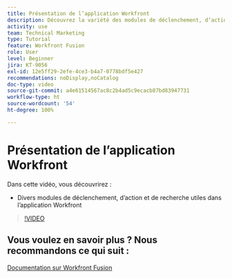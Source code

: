 ```yaml
---
title: Présentation de l’application Workfront
description: Découvrez la variété des modules de déclenchement, d’action et de recherche utiles de l’application Workfront dans  [!DNL Adobe Workfront Fusion].
activity: use
team: Technical Marketing
type: Tutorial
feature: Workfront Fusion
role: User
level: Beginner
jira: KT-9056
exl-id: 12e5ff29-2efe-4ce3-b4a7-0778bdf5e427
recommendations: noDisplay,noCatalog
doc-type: video
source-git-commit: a4e61514567ac8c2b4ad5c9ecacb87bd83947731
workflow-type: ht
source-wordcount: '54'
ht-degree: 100%

---
```


# Présentation de l’application Workfront

Dans cette vidéo, vous découvrirez :

* Divers modules de déclenchement, d’action et de recherche utiles dans l’application Workfront

>[!VIDEO](https://video.tv.adobe.com/v/335297/?quality=12&learn=on)


## Vous voulez en savoir plus ? Nous recommandons ce qui suit :

[Documentation sur Workfront Fusion](https://experienceleague.adobe.com/docs/workfront/using/adobe-workfront-fusion/workfront-fusion-2.html?lang=fr)
